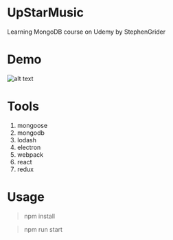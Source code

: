 # UpStarMusic
 Learning MongoDB course on Udemy by StephenGrider


# Demo

![alt text](https://github.com/rice0102/UpStarMusic/blob/master/screenshot.PNG "UpStarMusic")

# Tools

1. mongoose
2. mongodb
3. lodash
4. electron
5. webpack
6. react
7. redux

# Usage

>npm install

>npm run start


